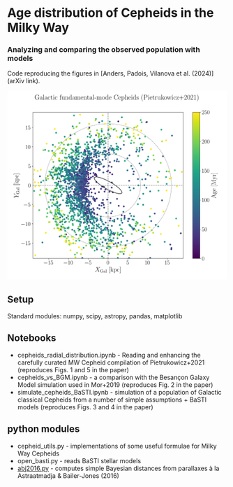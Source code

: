 # Age distribution of Cepheids in the Milky Way
### Analyzing and comparing the observed population with models

Code reproducing the figures in [Anders, Padois, Vilanova et al. (2024)](arXiv link).

![XYmap](im/XYmap_cepheids_18kpc_ages.png)

## Setup

Standard modules: numpy, scipy, astropy, pandas, matplotlib

## Notebooks

* cepheids_radial_distribution.ipynb - Reading and enhancing the carefully curated MW Cepheid compilation of Pietrukowicz+2021 (reproduces Figs. 1 and 5 in the paper)
* cepheids_vs_BGM.ipynb              - a comparison with the Besançon Galaxy Model simulation used in Mor+2019 (reproduces Fig. 2 in the paper)
* simulate_cepheids_BaSTI.ipynb      - simulation of a population of Galactic classical Cepheids from a number of simple assumptions + BaSTI models (reproduces Figs. 3 and 4 in the paper)

## python modules

* cepheid_utils.py - implementations of some useful formulae for Milky Way Cepheids
* open_basti.py    - reads BaSTI stellar models
* [abj2016.py](https://github.com/fjaellet/abj2016)       - computes simple Bayesian distances from parallaxes à la Astraatmadja & Bailer-Jones (2016) 
